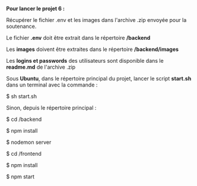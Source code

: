 **Pour lancer le projet 6 :**

Récupérer le fichier .env et les images dans l'archive .zip envoyée pour la soutenance.

Le fichier **.env** doit être extrait dans le répertoire **/backend**

Les **images** doivent être extraites dans le répertoire **/backend/images**

Les **logins et passwords** des utilisateurs sont disponible dans le **readme.md** de l'archive .zip

Sous **Ubuntu**, dans le répertoire principal du projet, lancer le script **start.sh** dans un terminal avec la commande :

$ sh start.sh

Sinon, depuis le répertoire principal :

$ cd /backend

$ npm install

$ nodemon server

$ cd /frontend

$ npm install

$ npm start

